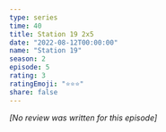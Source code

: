 ```yaml
---
type: series
time: 40
title: Station 19 2x5
date: "2022-08-12T00:00:00"
name: "Station 19"
season: 2
episode: 5
rating: 3
ratingEmoji: "⭐️⭐️⭐️"
share: false
---
```


*[No review was written for this episode]*